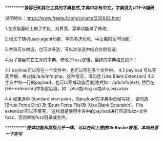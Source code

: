 

*****************************兼容已知其它工具的字典格式,字典中如有中文，字典须为UTF-8编码********************

说明地址：https://www.freebuf.com/column/238083.html

1.在原版基础上做了优化，对界面、菜单功能做了修改;

2.增加了随机user-agent功能、字典多选功能、中文编码访问功能;

3.字典可以单选，也可以多选，可以浏览选中结合右侧勾选;

4.为了兼容其它工具的字典，修改了fuzz逻辑，最终的字典格式如下：

   4.1 payload可以写在一个文件中，也可以写在多个文件中。
   4.2 payload 可以写死后缀，格式如:/a/b/info.php，这种情况，请勾选 [Use Blank Extension]
   4.3 字典中每一行的payload，也可以写成动态后缀,格式如：/a/b/info{ext},
         然后在[File extension]中指定后缀，如：php或php,jsp或php,asp,aspx

   4.4 如果选中 Standard start point，而payload在字典中已经写好，
         请勾选 [Brute Force  Dirs] 及 [Brute Force Fils]及 [Use Blank Extension]，File extension可以不填写，
         这样就是使用字典中的payload进行目录fuzz+文件fuzz，否则单独fuzz目录或文件。


*********************整体功能和原版几乎一样，可以在网上搜搜Dir Buster教程，本地熟悉一下即可***********